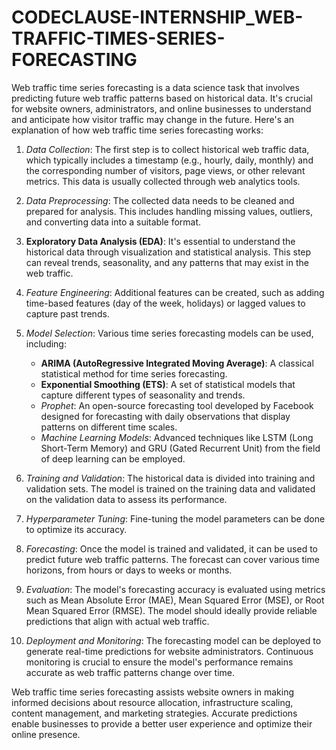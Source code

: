 # CODECLAUSE-INTERNSHIP_WEB-TRAFFIC-TIMES-SERIES-FORECASTING
Web traffic time series forecasting is a data science task that involves predicting future web traffic patterns based on historical data. It's crucial for website owners, administrators, and online businesses to understand and anticipate how visitor traffic may change in the future. Here's an explanation of how web traffic time series forecasting works:

1. *Data Collection*: The first step is to collect historical web traffic data, which typically includes a timestamp (e.g., hourly, daily, monthly) and the corresponding number of visitors, page views, or other relevant metrics. This data is usually collected through web analytics tools.

2. *Data Preprocessing*: The collected data needs to be cleaned and prepared for analysis. This includes handling missing values, outliers, and converting data into a suitable format.

3. **Exploratory Data Analysis (EDA)**: It's essential to understand the historical data through visualization and statistical analysis. This step can reveal trends, seasonality, and any patterns that may exist in the web traffic.

4. *Feature Engineering*: Additional features can be created, such as adding time-based features (day of the week, holidays) or lagged values to capture past trends.

5. *Model Selection*: Various time series forecasting models can be used, including:
   - **ARIMA (AutoRegressive Integrated Moving Average)**: A classical statistical method for time series forecasting.
   - **Exponential Smoothing (ETS)**: A set of statistical models that capture different types of seasonality and trends.
   - *Prophet*: An open-source forecasting tool developed by Facebook designed for forecasting with daily observations that display patterns on different time scales.
   - *Machine Learning Models*: Advanced techniques like LSTM (Long Short-Term Memory) and GRU (Gated Recurrent Unit) from the field of deep learning can be employed.

6. *Training and Validation*: The historical data is divided into training and validation sets. The model is trained on the training data and validated on the validation data to assess its performance.

7. *Hyperparameter Tuning*: Fine-tuning the model parameters can be done to optimize its accuracy.

8. *Forecasting*: Once the model is trained and validated, it can be used to predict future web traffic patterns. The forecast can cover various time horizons, from hours or days to weeks or months.

9. *Evaluation*: The model's forecasting accuracy is evaluated using metrics such as Mean Absolute Error (MAE), Mean Squared Error (MSE), or Root Mean Squared Error (RMSE). The model should ideally provide reliable predictions that align with actual web traffic.

10. *Deployment and Monitoring*: The forecasting model can be deployed to generate real-time predictions for website administrators. Continuous monitoring is crucial to ensure the model's performance remains accurate as web traffic patterns change over time.

Web traffic time series forecasting assists website owners in making informed decisions about resource allocation, infrastructure scaling, content management, and marketing strategies. Accurate predictions enable businesses to provide a better user experience and optimize their online presence.
